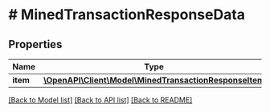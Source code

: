 # # MinedTransactionResponseData

## Properties

Name | Type | Description | Notes
------------ | ------------- | ------------- | -------------
**item** | [**\OpenAPI\Client\Model\MinedTransactionResponseItem**](MinedTransactionResponseItem.md) |  |

[[Back to Model list]](../../README.md#models) [[Back to API list]](../../README.md#endpoints) [[Back to README]](../../README.md)
